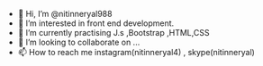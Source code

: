 - 👋 Hi, I’m @nitinneryal988
- 👀 I’m interested in front end development.
- 🌱 I’m currently practising J.s ,Bootstrap ,HTML,CSS 
- 💞️ I’m looking to collaborate on ...
- 📫 How to reach me  instagram(nitinneryal4)  , skype(nitinneryal)

<!---
nitinneryal988/nitinneryal988 is a ✨ special ✨ repository because its `README.md` (this file) appears on your GitHub profile.
You can click the Preview link to take a look at your changes.
--->
